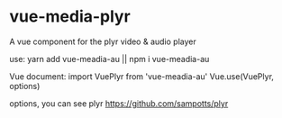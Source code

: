 # vue-media-plyr
A vue component for the plyr video &amp; audio player

use:
yarn add vue-meadia-au || npm i vue-meadia-au

Vue document:
import VuePlyr from 'vue-meadia-au'
Vue.use(VuePlyr, options)

options, you can see plyr https://github.com/sampotts/plyr
